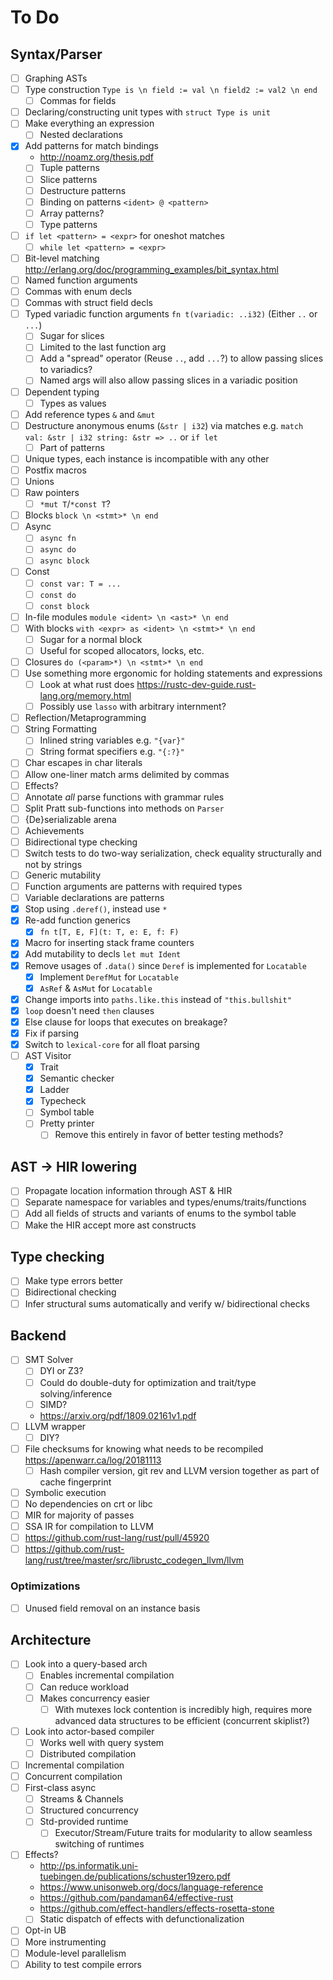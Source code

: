 # To Do

## Syntax/Parser

- [ ] Graphing ASTs
- [ ] Type construction `Type is \n field := val \n field2 := val2 \n end`
  - [ ] Commas for fields
- [ ] Declaring/constructing unit types with `struct Type is unit`
- [ ] Make everything an expression
  - [ ] Nested declarations
- [x] Add patterns for match bindings
  - http://noamz.org/thesis.pdf
  - [ ] Tuple patterns
  - [ ] Slice patterns
  - [ ] Destructure patterns
  - [ ] Binding on patterns `<ident> @ <pattern>`
  - [ ] Array patterns?
  - [ ] Type patterns
- [ ] `if let <pattern> = <expr>` for oneshot matches
  - [ ] `while let <pattern> = <expr>`
- [ ] Bit-level matching http://erlang.org/doc/programming_examples/bit_syntax.html
- [ ] Named function arguments
- [ ] Commas with enum decls
- [ ] Commas with struct field decls
- [ ] Typed variadic function arguments `fn t(variadic: ..i32)` (Either `..` or `...`)
  - [ ] Sugar for slices
  - [ ] Limited to the last function arg
  - [ ] Add a "spread" operator (Reuse `..`, add `...`?) to allow passing slices to variadics?
  - [ ] Named args will also allow passing slices in a variadic position
- [ ] Dependent typing
  - [ ] Types as values
- [ ] Add reference types `&` and `&mut`
- [ ] Destructure anonymous enums (`&str | i32`) via matches e.g. `match val: &str | i32 string: &str => ..` or `if let`
  - [ ] Part of patterns
- [ ] Unique types, each instance is incompatible with any other
- [ ] Postfix macros
- [ ] Unions
- [ ] Raw pointers
  - [ ] `*mut T`/`*const T`?
- [ ] Blocks `block \n <stmt>* \n end`
- [ ] Async
  - [ ] `async fn`
  - [ ] `async do`
  - [ ] `async block`
- [ ] Const
  - [ ] `const var: T = ...`
  - [ ] `const do`
  - [ ] `const block`
- [ ] In-file modules `module <ident> \n <ast>* \n end`
- [ ] With blocks `with <expr> as <ident> \n <stmt>* \n end`
  - [ ] Sugar for a normal block
  - [ ] Useful for scoped allocators, locks, etc.
- [ ] Closures `do (<param>*) \n <stmt>* \n end`
- [ ] Use something more ergonomic for holding statements and expressions
  - [ ] Look at what rust does https://rustc-dev-guide.rust-lang.org/memory.html
  - [ ] Possibly use `lasso` with arbitrary internment?
- [ ] Reflection/Metaprogramming
- [ ] String Formatting
  - [ ] Inlined string variables e.g. `"{var}"`
  - [ ] String format specifiers e.g. `"{:?}"`
- [ ] Char escapes in char literals
- [ ] Allow one-liner match arms delimited by commas
- [ ] Effects?
- [ ] Annotate *all* parse functions with grammar rules
- [ ] Split Pratt sub-functions into methods on `Parser`
- [ ] {De}serializable arena
- [ ] Achievements
- [ ] Bidirectional type checking
- [ ] Switch tests to do two-way serialization, check equality structurally and not by strings
- [ ] Generic mutability
- [ ] Function arguments are patterns with required types
- [ ] Variable declarations are patterns
- [x] Stop using `.deref()`, instead use `*`
- [x] Re-add function generics
  - [x] `fn t[T, E, F](t: T, e: E, f: F)`
- [x] Macro for inserting stack frame counters
- [x] Add mutability to decls `let mut Ident`
- [x] Remove usages of `.data()` since `Deref` is implemented for `Locatable`
  - [x] Implement `DerefMut` for `Locatable`
  - [x] `AsRef` & `AsMut` for `Locatable`
- [x] Change imports into `paths.like.this` instead of `"this.bullshit"`
- [x] `loop` doesn't need `then` clauses
- [x] Else clause for loops that executes on breakage?
- [x] Fix if parsing
- [x] Switch to `lexical-core` for all float parsing
- [ ] AST Visitor
  - [x] Trait
  - [x] Semantic checker
  - [x] Ladder
  - [x] Typecheck
  - [ ] Symbol table
  - [ ] Pretty printer
    - [ ] Remove this entirely in favor of better testing methods?

## AST -> HIR lowering

- [ ] Propagate location information through AST & HIR
- [ ] Separate namespace for variables and types/enums/traits/functions
- [ ] Add all fields of structs and variants of enums to the symbol table
- [ ] Make the HIR accept more ast constructs

## Type checking

- [ ] Make type errors better
- [ ] Bidirectional checking
- [ ] Infer structural sums automatically and verify w/ bidirectional checks

## Backend

- [ ] SMT Solver
  - [ ] DYI or Z3?
  - [ ] Could do double-duty for optimization and trait/type solving/inference
  - [ ] SIMD?
  - https://arxiv.org/pdf/1809.02161v1.pdf
- [ ] LLVM wrapper
  - [ ] DIY?
- [ ] File checksums for knowing what needs to be recompiled https://apenwarr.ca/log/20181113
  - [ ] Hash compiler version, git rev and LLVM version together as part of cache fingerprint
- [ ] Symbolic execution
- [ ] No dependencies on crt or libc
- [ ] MIR for majority of passes
- [ ] SSA IR for compilation to LLVM
- [ ] https://github.com/rust-lang/rust/pull/45920
- [ ] https://github.com/rust-lang/rust/tree/master/src/librustc_codegen_llvm/llvm

### Optimizations

- [ ] Unused field removal on an instance basis

## Architecture

- [ ] Look into a query-based arch
  - [ ] Enables incremental compilation
  - [ ] Can reduce workload
  - [ ] Makes concurrency easier
    - [ ] With mutexes lock contention is incredibly high, requires more advanced data structures to be efficient (concurrent skiplist?)
- [ ] Look into actor-based compiler
  - [ ] Works well with query system
  - [ ] Distributed compilation
- [ ] Incremental compilation
- [ ] Concurrent compilation
- [ ] First-class async
  - [ ] Streams & Channels
  - [ ] Structured concurrency
  - [ ] Std-provided runtime
    - [ ] Executor/Stream/Future traits for modularity to allow seamless switching of runtimes
- [ ] Effects?
  - http://ps.informatik.uni-tuebingen.de/publications/schuster19zero.pdf
  - https://www.unisonweb.org/docs/language-reference
  - https://github.com/pandaman64/effective-rust
  - https://github.com/effect-handlers/effects-rosetta-stone
  - [ ] Static dispatch of effects with defunctionalization
- [ ] Opt-in UB
- [ ] More instrumenting
- [ ] Module-level parallelism
- [ ] Ability to test compile errors
